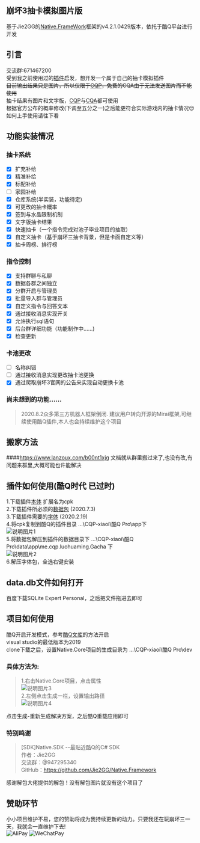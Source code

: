 ## 崩坏3抽卡模拟图片版
基于Jie2GG的[Native.FrameWork](https://github.com/Jie2GG/Native.Framework)框架的v4.2.1.0429版本，依托于酷Q平台进行开发

## 引言
交流群:671467200<br>
受到我之前使用过的[插件](https://cqp.cc/t/43414)启发，想开发一个属于自己的抽卡模拟插件<br>
~~目前输出结果只是图片，所以仅限于[CQP](https://cqp.cc/t/14901)，免费的CQA由于无法发送图片而不能使用~~<br>
抽卡结果有图片和文字版，[CQP](https://cqp.cc/t/14901)与[CQA](https://cqp.cc/t/23253)都可使用<br>
根据官方公布的概率修改(下调至五分之一)之后能更符合实际游戏内的抽卡情况:unamused:<br>
如何上手使用请往下看<br>
## 功能实装情况
### 抽卡系统
- [x] 扩充补给
- [x] 精准补给
- [x] 标配补给
- [ ] 家园补给
- [x] 仓库系统(半实装，功能待定)
- [x] 可更改的抽卡概率
- [x] 签到与水晶限制机制
- [x] 文字版抽卡结果
- [x] 快速抽卡（一个指令完成对池子毕业项目的抽取）
- [x] 自定义抽卡（基于崩坏三抽卡背景，但是卡面自定义等）
- [x] 抽卡周榜、排行榜
### 指令控制
- [x] 支持群聊与私聊
- [x] 数据各群之间独立
- [x] 分群开启与管理员
- [x] 批量导入群与管理员
- [x] 自定义指令与回答文本
- [x] 通过接收消息实现开关
- [x] 允许执行sql语句
- [x] 后台群详细功能（功能制作中……)
- [x] 检查更新 
### 卡池更改
- [ ] 名称纠错
- [ ] 通过接收消息实现更改抽卡池更换
- [x] 通过爬取崩坏3官网的公告来实现自动更换卡池
### 尚未想到的功能……

> 2020.8.2众多第三方机器人框架倒闭. 建议用户转向开源的Mirai框架,可继续使用酷Q插件,本人也会持续维护这个项目
## 搬家方法
####https://www.lanzoux.com/b00nt1xjg 文档就从群里搬过来了,也没有改,有问题来群里,大概可能也许能解决

## 插件如何使用(酷Q时代 已过时)
1.下载插件[本体](https://cqp.cc/t/47221) 扩展名为cpk<br>
2.下载插件所必须的[数据包](https://www.lanzoux.com/iHS6Mehbb3g) (2020.7.3)<br>
3.下载插件需要的[字体](https://www.lanzous.com/i9hl6ve) (2020.2.19)<br>
4.将cpk复制到酷Q的插件目录 ...\CQP-xiaoi\酷Q Pro\app下<br>
![说明图片1](https://i.loli.net/2020/03/21/QfVBumNkZ54j1bP.png)<br>
5.将数据包解压到插件的数据目录下 ...\CQP-xiaoi\酷Q Pro\data\app\me.cqp.luohuaming.Gacha 下<br>
![说明图片2](https://i.loli.net/2020/03/21/xeFt4rOMNIQpfbV.png)<br>
6.解压字体包，全选右键安装<br>
## data.db文件如何打开
百度下载SQLite Expert Personal，之后把文件拖进去即可<br>

## 项目如何使用
酷Q开启开发模式，参考[酷Q文库](https://docs.cqp.im/dev/v9/devmode/)的方法开启<br>
visual studio的最低版本为2019<br>
clone下载之后，设置Native.Core项目的生成目录为 ...\CQP-xiaoi\酷Q Pro\dev<br>
### 具体方法为:
>1.右击Native.Core项目，点击属性<br>
![说明图片3](https://i.loli.net/2020/03/21/PlNBCAHV1JWmLsO.png)<br>
2.左侧点击生成一栏，设置输出路径<br>
![说明图片4](https://i.loli.net/2020/03/21/mtCeRTWDHAh2Irg.png)<br>

点击生成-重新生成解决方案，之后酷Q重载应用即可
### 特别鸣谢
>\[SDK]Native.SDK --最贴近酷Q的C# SDK<br>
作者：Jie2GG<br>
交流群：@947295340<br>
GitHub：https://github.com/Jie2GG/Native.Framework<br>

感谢解包大佬提供的解包！没有解包图片就没有这个项目了
## 赞助环节
小小项目维护不易，您的赞助将成为我持续更新的动力。只要我还在玩崩坏三一天，我就会一直维护下去!<br>
![AliPay](https://i.loli.net/2020/05/06/PAI3zJMTai9EOsC.jpg)
![WeChatPay](https://i.loli.net/2020/05/06/HjITkviRJGfAox4.png)